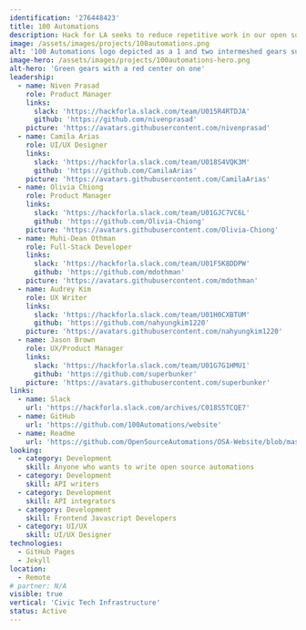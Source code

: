 ```yaml
---
identification: '276448423'
title: 100 Automations
description: Hack for LA seeks to reduce repetitive work in our open source projects and for the open source community.  This project will be both a showcase for the automations and/or microservices that we develop, but also a convenient home for those automations, so that they can be found, forked, and contributed to easily. We will be using JAMstack and a static site generator for building this website.
image: /assets/images/projects/100automations.png
alt: '100 Automations logo depicted as a 1 and two intermeshed gears surrounded by a open left bracket, forward slash and closing right bracket to indicate the 100 automations are in code, followed by the word Automations.'
image-hero: /assets/images/projects/100automations-hero.png
alt-hero: 'Green gears with a red center on one'
leadership:
  - name: Niven Prasad
    role: Product Manager
    links:
      slack: 'https://hackforla.slack.com/team/U015R4RTDJA'
      github: 'https://github.com/nivenprasad'
    picture: 'https://avatars.githubusercontent.com/nivenprasad'
  - name: Camila Arias
    role: UI/UX Designer
    links:
      slack: 'https://hackforla.slack.com/team/U018S4VQK3M'
      github: 'https://github.com/CamilaArias'
    picture: 'https://avatars.githubusercontent.com/CamilaArias'
  - name: Olivia Chiong
    role: Product Manager
    links:
      slack: 'https://hackforla.slack.com/team/U01GJC7VC6L'
      github: 'https://github.com/Olivia-Chiong'
    picture: 'https://avatars.githubusercontent.com/Olivia-Chiong'
  - name: Muhi-Dean Othman
    role: Full-Stack Developer
    links:
      slack: 'https://hackforla.slack.com/team/U01F5K8DDPW'
      github: 'https://github.com/mdothman'
    picture: 'https://avatars.githubusercontent.com/mdothman'
  - name: Audrey Kim
    role: UX Writer
    links:
      slack: 'https://hackforla.slack.com/team/U01H0CXBTUM'
      github: 'https://github.com/nahyungkim1220'
    picture: 'https://avatars.githubusercontent.com/nahyungkim1220'
  - name: Jason Brown
    role: UX/Product Manager
    links:
      slack: 'https://hackforla.slack.com/team/U01G7G1HMU1'
      github: 'https://github.com/superbunker'
    picture: 'https://avatars.githubusercontent.com/superbunker'
links:
  - name: Slack
    url: 'https://hackforla.slack.com/archives/C018S5TCQE7'
  - name: GitHub
    url: 'https://github.com/100Automations/website'
  - name: Readme
    url: 'https://github.com/OpenSourceAutomations/OSA-Website/blob/master/README.md'
looking:
  - category: Development
    skill: Anyone who wants to write open source automations
  - category: Development
    skill: API writers
  - category: Development
    skill: API integrators
  - category: Development
    skill: Frontend Javascript Developers
  - category: UI/UX
    skill: UI/UX Designer
technologies:
  - GitHub Pages
  - Jekyll
location:
  - Remote
# partner: N/A
visible: true
vertical: 'Civic Tech Infrastructure'
status: Active
---
```

